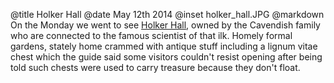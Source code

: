 @title		Holker Hall
@date		May 12th 2014
@inset		holker_hall.JPG
@markdown
On the Monday we went to see [Holker Hall](https://www.holker.co.uk), owned by the Cavendish
family who are connected to the famous scientist of that ilk.  Homely formal gardens, stately home
crammed with antique stuff including a lignum vitae chest which the guide said some visitors
couldn't resist opening after being told such chests were used to carry treasure because they
don't float.
